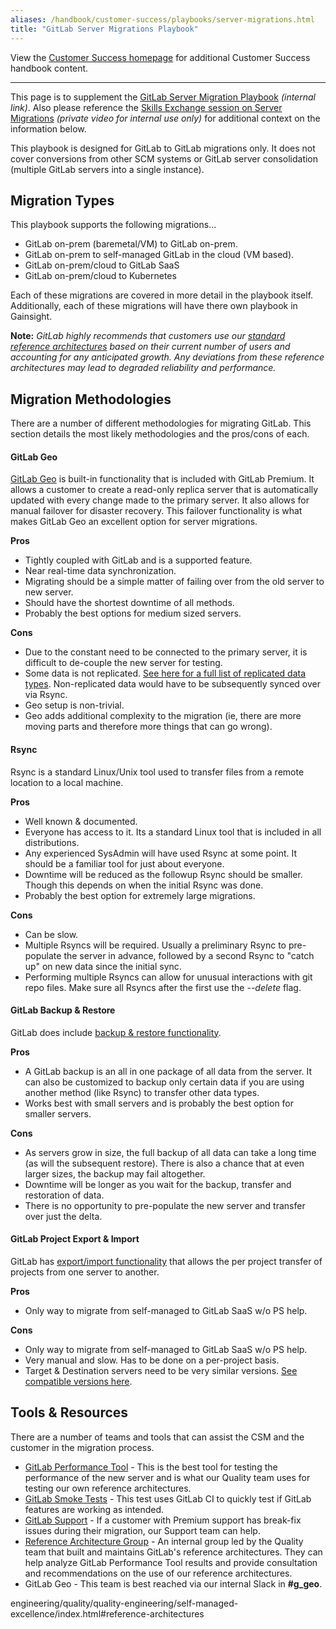```yaml
---
aliases: /handbook/customer-success/playbooks/server-migrations.html
title: "GitLab Server Migrations Playbook"
---
```









View the [Customer Success homepage](https://about.gitlab.com/handbook/customer-success/) for additional Customer Success handbook content.

---

This page is to supplement the [GitLab Server Migration Playbook](https://docs.google.com/spreadsheets/d/1cP6czE6zZ9EWT5HGOF2MGP2repiV0GI8a8V2i9iK9vM/edit#gid=0) *(internal link)*. Also please reference the [Skills Exchange session on Server Migrations](https://youtu.be/DUPsiUHnfZI) *(private video for internal use only)* for additional context on the information below.

This playbook is designed for GitLab to GitLab migrations only.
It does not cover conversions from other SCM systems or GitLab server consolidation (multiple GitLab servers into a single instance).

## Migration Types

This playbook supports the following migrations...
- GitLab on-prem (baremetal/VM) to GitLab on-prem.
- GitLab on-prem to self-managed GitLab in the cloud (VM based).
- GitLab on-prem/cloud to GitLab SaaS
- GitLab on-prem/cloud to Kubernetes

Each of these migrations are covered in more detail in the playbook itself.
Additionally, each of these migrations will have there own playbook in Gainsight.

**Note:** *GitLab highly recommends that customers use our [standard reference architectures](https://docs.gitlab.com/ee/administration/reference_architectures/) based on their current number of users and accounting for any anticipated growth. Any deviations from these reference architectures may lead to degraded reliability and performance.*

## Migration Methodologies

There are a number of different methodologies for migrating GitLab. This section details the most likely methodologies and the pros/cons of each.

#### GitLab Geo

[GitLab Geo](https://about.gitlab.com/solutions/geo/) is built-in functionality that is included with GitLab Premium. It allows a customer to create a read-only replica server that is automatically updated with every change made to the primary server. It also allows for manual failover for disaster recovery. This failover functionality is what makes GitLab Geo an excellent option for server migrations.

**Pros**
- Tightly coupled with GitLab and is a supported feature.
- Near real-time data synchronization.
- Migrating should be a simple matter of failing over from the old server to new server.
- Should have the shortest downtime of all methods.
- Probably the best options for medium sized servers.

**Cons**
- Due to the constant need to be connected to the primary server, it is difficult to de-couple the new server for testing.
- Some data is not replicated. [See here for a full list of replicated data types](https://docs.gitlab.com/ee/administration/geo/replication/datatypes.html). Non-replicated data would have to be subsequently synced over via Rsync.
- Geo setup is non-trivial.
- Geo adds additional complexity to the migration (ie, there are more moving parts and therefore more things that can go wrong).

#### Rsync

Rsync is a standard Linux/Unix tool used to transfer files from a remote location to a local machine.

**Pros**
- Well known & documented.
- Everyone has access to it. Its a standard Linux tool that is included in all distributions.
- Any experienced SysAdmin will have used Rsync at some point. It should be a familiar tool for just about everyone.
- Downtime will be reduced as the followup Rsync should be smaller. Though this depends on when the initial Rsync was done.
- Probably the best option for extremely large migrations.

**Cons**
- Can be slow.
- Multiple Rsyncs will be required. Usually a preliminary Rsync to pre-populate the server in advance, followed by a second Rsync to "catch up" on new data since the initial sync.
- Performing multiple Rsyncs can allow for unusual interactions with git repo files. Make sure all Rsyncs after the first use the *--delete* flag.

#### GitLab Backup & Restore

GitLab does include [backup & restore functionality](https://docs.gitlab.com/ee/raketasks/backup_restore.html).

**Pros**
- A GitLab backup is an all in one package of all data from the server. It can also be customized to backup only certain data if you are using another method (like Rsync) to transfer other data types.
- Works best with small servers and is probably the best option for smaller servers.

**Cons**
- As servers grow in size, the full backup of all data can take a long time (as will the subsequent restore). There is also a chance that at even larger sizes, the backup may fail altogether.
- Downtime will be longer as you wait for the backup, transfer and restoration of data.
- There is no opportunity to pre-populate the new server and transfer over just the delta.

#### GitLab Project Export & Import

GitLab has [export/import functionality](https://docs.gitlab.com/ee/user/project/settings/import_export.html) that allows the per project transfer of projects from one server to another.

**Pros**
- Only way to migrate from self-managed to GitLab SaaS w/o PS help.

**Cons**
- Only way to migrate from self-managed to GitLab SaaS w/o PS help.
- Very manual and slow. Has to be done on a per-project basis.
- Target & Destination servers need to be very similar versions. [See compatible versions here](https://docs.gitlab.com/ee/user/project/settings/import_export.html#version-history).

## Tools & Resources

There are a number of teams and tools that can assist the CSM and the customer in the migration process.

- [GitLab Performance Tool](https://gitlab.com/gitlab-org/quality/performance) - This is the best tool for testing the performance of the new server and is what our Quality team uses for testing our own reference architectures.
- [GitLab Smoke Tests](https://gitlab.com/gitlab-com/support/toolbox/gitlab-smoke-tests) - This test uses GitLab CI to quickly test if GitLab features are working as intended.
- [GitLab Support](https://gitlab.com/gitlab-com/support/support-team-meta) - If a customer with Premium support has break-fix issues during their migration, our Support team can help.
- [Reference Architecture Group](https://about.gitlab.com/handbook/engineering/quality/quality-engineering/self-managed-excellence/#reference-architectures) - An internal group led by the Quality team that built and maintains GitLab's reference architectures. They can help analyze GitLab Performance Tool results and provide consultation and recommendations on the use of our reference architectures.
- GitLab Geo - This team is best reached via our internal Slack in **#g_geo**.

engineering/quality/quality-engineering/self-managed-excellence/index.html#reference-architectures
